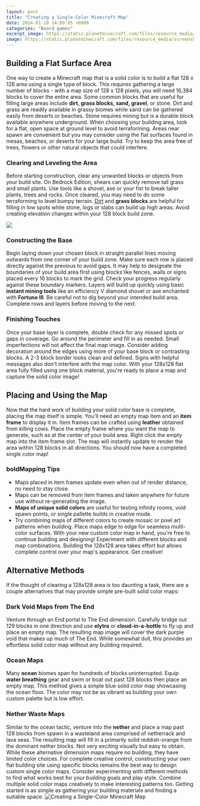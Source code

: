 ```yaml
---
layout: post
title: "Creating a Single-Color Minecraft Map"
date: 2024-01-18 14:09:05 +0000
categories: "Board games"
excerpt_image: https://static.planetminecraft.com/files/resource_media/screenshot/1638/2016-09-22_02415410541140_lrg.png
image: https://static.planetminecraft.com/files/resource_media/screenshot/1638/2016-09-22_02415410541140_lrg.png
---
```


## Building a Flat Surface Area
One way to create a Minecraft map that is a solid color is to build a flat 128 x 128 area using a single type of block. This requires gathering a large number of blocks - with a map size of 128 x 128 pixels, you will need 16,384 blocks to cover the entire area. 
Some common blocks that are useful for filling large areas include **dirt, grass blocks, sand, gravel**, or stone. Dirt and grass are readily available in grassy biomes while sand can be gathered easily from deserts or beaches. Stone requires mining but is a durable block available anywhere underground.
When choosing your building area, look for a flat, open space at ground level to avoid terraforming. Areas near spawn are convenient but you may consider using the flat surfaces found in mesas, beaches, or deserts for your large build. Try to keep the area free of trees, flowers or other natural objects that could interfere.
### Clearing and Leveling the Area 
Before starting construction, clear any unwanted blocks or objects from your build site. On Bedrock Edition, shears can quickly remove tall grass and small plants. Use tools like a shovel, axe or your fist to break taller plants, trees and rocks. 
Once cleared, you may need to do some terraforming to level bumpy terrain. [Dirt](https://store.fi.io.vn/chihuahua-with-santa-hat-cute-christmas-hat-chihuahua5563-t-shirt) and **grass blocks** are helpful for filling in low spots while stone, logs or slabs can build up high areas. Avoid creating elevation changes within your 128 block build zone.

![](https://i.ytimg.com/vi/eIsDMSV8rEQ/maxresdefault.jpg)
### Constructing the Base 
Begin laying down your chosen block in straight parallel lines moving outwards from one corner of your build zone. Make sure each row is placed directly against the previous to avoid gaps. 
It may help to designate the boundaries of your build area first using blocks like fences, walls or signs placed every 16 blocks to mark the grid. Check your progress regularly against these boundary markers.
Layers will build up quickly using basic **instant mining tools** like an efficiency V diamond shovel or axe enchanted with **Fortune III**. Be careful not to dig beyond your intended build area. Complete rows and layers before moving to the next.
### Finishing Touches
Once your base layer is complete, double check for any missed spots or gaps in coverage. Go around the perimeter and fill in as needed. Small imperfections will not affect the final map image.
Consider adding decoration around the edges using more of your base block or contrasting blocks. A 2-3 block border looks clean and defined. Signs with helpful messages also don't interfere with the map color.
With your 128x128 flat area fully filled using one block material, you're ready to place a map and capture the solid color image!
## Placing and Using the Map
Now that the hard work of building your solid color base is complete, placing the map itself is simple. You'll need an empty map item and an **item frame** to display it in. 
Item frames can be crafted using **leather** obtained from killing cows. Place the empty frame where you want the map to generate, such as at the center of your build area. 
Right click the empty map into the item frame slot. The map will instantly update to render the area within 128 blocks in all directions. You should now have a completed single color map!
### bold**Mapping Tips**
- Maps placed in item frames update even when out of render distance, no need to stay close.
- Maps can be removed from item frames and taken anywhere for future use without re-generating the image. 
- **Maps of unique solid colors** are useful for testing infinity rooms, void spawn points, or single pallette builds in creative mode. 
- Try combining maps of different colors to create mosaic or pixel art patterns when building. Place maps edge to edge for seamless multi-color surfaces.
With your new custom color map in hand, you're free to continue building and designing! Experiment with different blocks and map combinations. Building the 128x128 area takes effort but allows complete control over your map's appearance. Get creative!
## Alternative Methods
If the thought of clearing a 128x128 area is too daunting a task, there are a couple alternatives that may provide simple pre-built solid color maps:
### Dark Void Maps from The End
Venture through an End portal to The End dimension. Carefully bridge out 129 blocks in one direction and use **elytra** or **cloud-in-a-bottle** to fly up and place an empty map. 
The resulting map image will cover the dark purple void that makes up much of The End. While somewhat dull, this provides an effortless solid color map without any building required.
### Ocean Maps
Many **ocean** biomes span for hundreds of blocks uninterrupted. Equip **water breathing** gear and swim or boat out past 128 blocks then place an empty map. 
This method gives a simple blue solid color map showcasing the ocean floor. The color may not be as vibrant as building your own custom palette but is low effort.
### Nether Waste Maps 
Similar to the ocean tactic, venture into the **nether** and place a map past 128 blocks from spawn in a wasteland area comprised of netherrack and lava seas. 
The resulting map will fill in a primarily solid reddish-orange from the dominant nether blocks. Not very exciting visually but easy to obtain.
While these alternative dimension maps require no building, they have limited color choices. For complete creative control, constructing your own flat building site using specific blocks remains the best way to design custom single color maps.
Consider experimenting with different methods to find what works best for your building goals and play style. Combine multiple solid color maps creatively to make interesting patterns too. Getting started is as simple as gathering your building materials and finding a suitable space.
![Creating a Single-Color Minecraft Map](https://static.planetminecraft.com/files/resource_media/screenshot/1638/2016-09-22_02415410541140_lrg.png)
